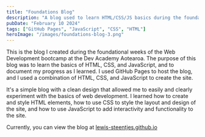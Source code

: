 ```yaml
---
title: "Foundations Blog"
description: "A blog used to learn HTML/CSS/JS basics during the foundational weeks ofthe Web Development bootcamp at the Dev Academy Aotearoa."
pubDate: "February 10 2024"
tags: ["GitHub Pages", "JavaScript", "CSS", "HTML"]
heroImage: "/images/foundations-blog-3.png"
---
```


This is the blog I created during the foundational weeks of the Web Development bootcamp at the Dev Academy Aotearoa. The purpose of this blog was to learn the basics of HTML, CSS, and JavaScript, and to document my progress as I learned. I used GitHub Pages to host the blog, and I used a combination of HTML, CSS, and JavaScript to create the site.

It's a simple blog with a clean design that allowed me to easily and clearly experiment with the basics of web development. I learned how to create and style HTML elements, how to use CSS to style the layout and design of the site, and how to use JavaScript to add interactivity and functionality to the site.

Currently, you can view the blog at [lewis-steentjes.github.io](https://lewis-steentjes.github.io)
